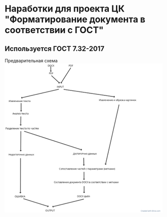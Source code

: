 # Наработки для проекта ЦК "Форматирование документа в соответствии с ГОСТ"
## Используется ГОСТ 7.32-2017
Предварительная схема  
![Схема](plan.png)
